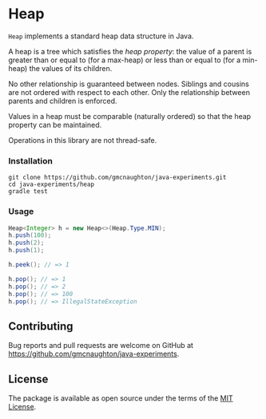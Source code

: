 # Heap

`Heap` implements a standard heap data structure in Java.

A heap is a tree which satisfies the *heap property*: the value of a parent
is greater than or equal to (for a max-heap) or less than or equal to (for a
min-heap) the values of its children.

No other relationship is guaranteed between nodes. Siblings and cousins are not
ordered with respect to each other. Only the relationship between parents and
children is enforced.

Values in a heap must be comparable (naturally ordered) so that the heap
property can be maintained.

Operations in this library are not thread-safe.

### Installation

    git clone https://github.com/gmcnaughton/java-experiments.git
    cd java-experiments/heap
    gradle test

### Usage

```java
Heap<Integer> h = new Heap<>(Heap.Type.MIN);
h.push(100);
h.push(2);
h.push(1);

h.peek(); // => 1

h.pop(); // => 1
h.pop(); // => 2
h.pop(); // => 100
h.pop(); // => IllegalStateException
```

## Contributing

Bug reports and pull requests are welcome on GitHub at https://github.com/gmcnaughton/java-experiments.

## License

The package is available as open source under the terms of the [MIT License](http://opensource.org/licenses/MIT).
